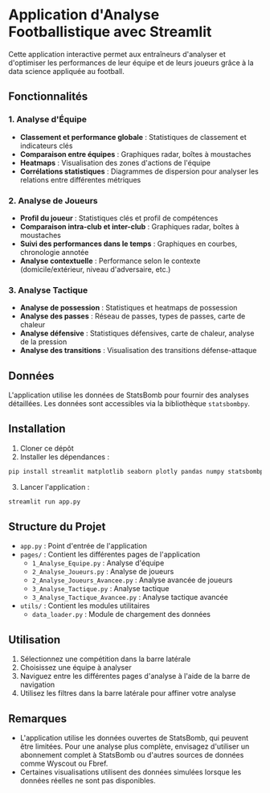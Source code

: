 # Application d'Analyse Footballistique avec Streamlit

Cette application interactive permet aux entraîneurs d'analyser et d'optimiser les performances de leur équipe et de leurs joueurs grâce à la data science appliquée au football.

## Fonctionnalités

### 1. Analyse d'Équipe
- **Classement et performance globale** : Statistiques de classement et indicateurs clés
- **Comparaison entre équipes** : Graphiques radar, boîtes à moustaches
- **Heatmaps** : Visualisation des zones d'actions de l'équipe
- **Corrélations statistiques** : Diagrammes de dispersion pour analyser les relations entre différentes métriques

### 2. Analyse de Joueurs
- **Profil du joueur** : Statistiques clés et profil de compétences
- **Comparaison intra-club et inter-club** : Graphiques radar, boîtes à moustaches
- **Suivi des performances dans le temps** : Graphiques en courbes, chronologie annotée
- **Analyse contextuelle** : Performance selon le contexte (domicile/extérieur, niveau d'adversaire, etc.)

### 3. Analyse Tactique
- **Analyse de possession** : Statistiques et heatmaps de possession
- **Analyse des passes** : Réseau de passes, types de passes, carte de chaleur
- **Analyse défensive** : Statistiques défensives, carte de chaleur, analyse de la pression
- **Analyse des transitions** : Visualisation des transitions défense-attaque

## Données

L'application utilise les données de StatsBomb pour fournir des analyses détaillées. Les données sont accessibles via la bibliothèque `statsbombpy`.

## Installation

1. Cloner ce dépôt
2. Installer les dépendances :
```bash
pip install streamlit matplotlib seaborn plotly pandas numpy statsbombpy
```
3. Lancer l'application :
```bash
streamlit run app.py
```

## Structure du Projet

- `app.py` : Point d'entrée de l'application
- `pages/` : Contient les différentes pages de l'application
  - `1_Analyse_Equipe.py` : Analyse d'équipe
  - `2_Analyse_Joueurs.py` : Analyse de joueurs
  - `2_Analyse_Joueurs_Avancee.py` : Analyse avancée de joueurs
  - `3_Analyse_Tactique.py` : Analyse tactique
  - `3_Analyse_Tactique_Avancee.py` : Analyse tactique avancée
- `utils/` : Contient les modules utilitaires
  - `data_loader.py` : Module de chargement des données

## Utilisation

1. Sélectionnez une compétition dans la barre latérale
2. Choisissez une équipe à analyser
3. Naviguez entre les différentes pages d'analyse à l'aide de la barre de navigation
4. Utilisez les filtres dans la barre latérale pour affiner votre analyse

## Remarques

- L'application utilise les données ouvertes de StatsBomb, qui peuvent être limitées. Pour une analyse plus complète, envisagez d'utiliser un abonnement complet à StatsBomb ou d'autres sources de données comme Wyscout ou Fbref.
- Certaines visualisations utilisent des données simulées lorsque les données réelles ne sont pas disponibles.
